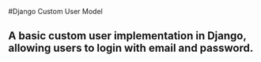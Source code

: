 #Django Custom User Model

## A basic custom user implementation in Django, allowing users to login with email and password.
